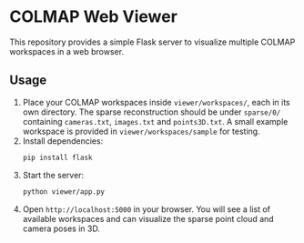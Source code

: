 # COLMAP Web Viewer

This repository provides a simple Flask server to visualize multiple COLMAP workspaces in a web browser.

## Usage

1. Place your COLMAP workspaces inside `viewer/workspaces/`, each in its own directory. The sparse reconstruction should be under `sparse/0/` containing `cameras.txt`, `images.txt` and `points3D.txt`.
   A small example workspace is provided in `viewer/workspaces/sample` for testing.
2. Install dependencies:
   ```bash
   pip install flask
   ```
3. Start the server:
   ```bash
   python viewer/app.py
   ```
4. Open `http://localhost:5000` in your browser. You will see a list of available workspaces and can visualize the sparse point cloud and camera poses in 3D.
